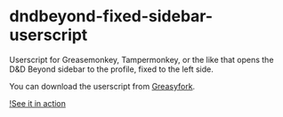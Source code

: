 # dndbeyond-fixed-sidebar-userscript

Userscript for Greasemonkey, Tampermonkey, or the like that opens the D&D Beyond sidebar to the profile, fixed to the left side. 

You can download the userscript from [Greasyfork](https://greasyfork.org/en/scripts/411198-d-d-beyond-fixed-sidebar).

[!See it in action](https://raw.githubusercontent.com/Ustice/dndbeyond-fixed-sidebar-userscript/master/dndbeyond-fixed-sidebar.gif)
